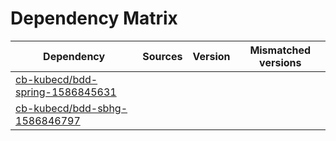 # Dependency Matrix

Dependency | Sources | Version | Mismatched versions
---------- | ------- | ------- | -------------------
[cb-kubecd/bdd-spring-1586845631](https://github.com/cb-kubecd/bdd-spring-1586845631.git) |  | []() | 
[cb-kubecd/bdd-sbhg-1586846797](https://github.com/cb-kubecd/bdd-sbhg-1586846797.git) |  | []() | 
